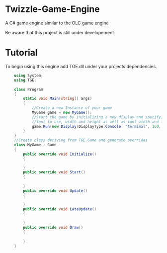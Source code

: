 # Twizzle-Game-Engine
A C# game engine similar to the OLC game engine


Be aware that this project is still under developement.

# Tutorial
To begin using this engine add TGE.dll under your projects dependencies.
```c#
    using System;
    using TGE;
    
    class Program
    {
        static void Main(string[] args)
        {
            //Create a new Instance of your game
            MyGame game = new MyGame();
            //Start the game by initializing a new display and specifying the type of display,
            //font to use, width and height as well as font width and font height.
            game.Run(new Display(DisplayType.Console, "terminal", 160, 124, 8, 8));
        }
    }
    //Create class deriving from TGE.Game and generate overrides
    class MyGame : Game
    {
        public override void Initialize()
        {

        }
        public override void Start()
        {
        
        }
        public override void Update()
        {

        }
        public override void LateUpdate()
        {
        
        }
        public override void Draw()
        {
        
        }
    }
```
